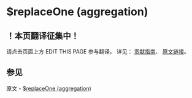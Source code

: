 # $replaceOne (aggregation)

## ！本页翻译征集中！

请点击页面上方 EDIT THIS PAGE 参与翻译。
详见：
[贡献指南]( https://github.com/JinMuInfo/MongoDB-Manual-zh/blob/master/CONTRIBUTING.md )、
[原文链接](  https://docs.mongodb.com/manual/reference/operator/aggregation/replaceOne/  )。

## 参见

原文 - [$replaceOne (aggregation)]( https://docs.mongodb.com/manual/reference/operator/aggregation/replaceOne/ )

